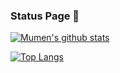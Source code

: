 <!-- ### Hi there 👋 -->

<!--
**XZzYassin/XZzYassin** is a ✨ _special_ ✨ repository because its `README.md` (this file) appears on your GitHub profile.

Here are some ideas to get you started:

- 🔭 I’m currently working on ...
- 🌱 I’m currently learning ...
- 👯 I’m looking to collaborate on ...
- 🤔 I’m looking for help with ...
- 💬 Ask me about ...
- 📫 How to reach me: ...
- 😄 Pronouns: ...
- ⚡ Fun fact: ...
-->


### Status Page 👻

[![Mumen's github stats](https://github-readme-stats.vercel.app/api?username=xzzyassin&show_icons=true&theme=radical)](https://github.com/xzzyassin)


[![Top Langs](https://github-readme-stats.vercel.app/api/top-langs/?username=xzzyassin&layout=compact&theme=radical)](https://github.com/xzzyassin)
